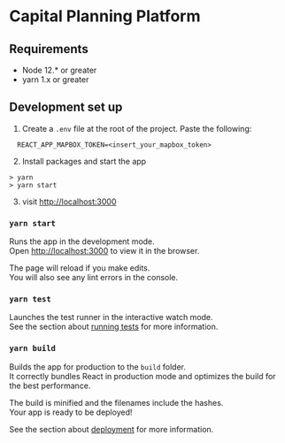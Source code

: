 # Capital Planning Platform

## Requirements
- Node 12.* or greater
- yarn 1.x or greater

## Development set up
1. Create a `.env` file at the root of the project. Paste the following:
```
  REACT_APP_MAPBOX_TOKEN=<insert_your_mapbox_token>
```
2.  Install packages and start the app
```
> yarn
> yarn start
```
3. visit [http://localhost:3000](http://localhost:3000)

### `yarn start`

Runs the app in the development mode.\
Open [http://localhost:3000](http://localhost:3000) to view it in the browser.

The page will reload if you make edits.\
You will also see any lint errors in the console.

### `yarn test`

Launches the test runner in the interactive watch mode.\
See the section about [running tests](https://facebook.github.io/create-react-app/docs/running-tests) for more information.

### `yarn build`

Builds the app for production to the `build` folder.\
It correctly bundles React in production mode and optimizes the build for the best performance.

The build is minified and the filenames include the hashes.\
Your app is ready to be deployed!

See the section about [deployment](https://facebook.github.io/create-react-app/docs/deployment) for more information.
